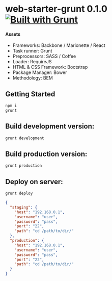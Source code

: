 # web-starter-grunt 0.1.0 [![Built with Grunt](https://cdn.gruntjs.com/builtwith.png)](http://gruntjs.com/)

#### Assets
- Frameworks: Backbone / Marionette / React
- Task runner: Grunt
- Preprocessors: SASS / Coffee
- Loader: RequireJS
- HTML & CSS Framework: Bootstrap
- Package Manager: Bower
- Methodology: BEM


## Getting Started

```bash
npm i
grunt
```


## Build development version:

```bash
grunt development
```


## Build production version:

```bash
grunt production
```


## Deploy on server:

```bash
grunt deploy
```

```json
{
  "staging": {
    "host": "192.168.0.1",
    "username": "user",
    "password": "pass",
    "port": "22",
    "path": "cd /path/to/dir/"
  },
  "production": {
    "host": "192.168.0.1",
    "username": "user",
    "password": "pass",
    "port": "22",
    "path": "cd /path/to/dir/"
  }
}
```